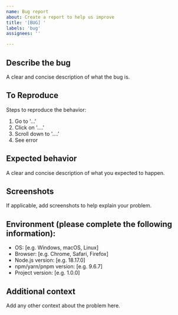 ```yaml
---
name: Bug report
about: Create a report to help us improve
title: '[BUG] '
labels: 'bug'
assignees: ''

---
```


## Describe the bug
A clear and concise description of what the bug is.

## To Reproduce
Steps to reproduce the behavior:
1. Go to '...'
2. Click on '....'
3. Scroll down to '....'
4. See error

## Expected behavior
A clear and concise description of what you expected to happen.

## Screenshots
If applicable, add screenshots to help explain your problem.

## Environment (please complete the following information):
 - OS: [e.g. Windows, macOS, Linux]
 - Browser: [e.g. Chrome, Safari, Firefox]
 - Node.js version: [e.g. 18.17.0]
 - npm/yarn/pnpm version: [e.g. 9.6.7]
 - Project version: [e.g. 1.0.0]

## Additional context
Add any other context about the problem here.
